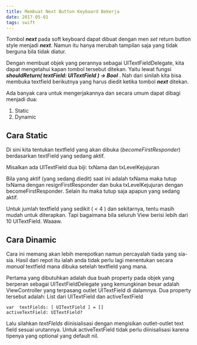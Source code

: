 ```yaml
---
title: Membuat Next Button Keyboard Bekerja
date: 2017-05-01
tags: swift
---
```


Tombol ___next___ pada soft keyboard dapat dibuat dengan men _set_ return button style menjadi ___next___. Namun itu hanya merubah tampilan saja yang tidak berguna bila tidak diatur.

Dengan membuat objek yang perannya sebagai UITextFieldDelegate, kita dapat mengetahui kapan tombol tersebut ditekan. Yaitu lewat fungsi ___shouldReturn( textField: UITextField ) -> Bool___ . Nah dari sinilah kita bisa membuka textfield berikutnya yang harus diedit ketika tombol ___next___ ditekan.

Ada banyak cara untuk mengerjakannya dan secara umum dapat dibagi menjadi dua:
1. Static
2. Dynamic

## Cara Static
Di sini kita tentukan textfield yang akan dibuka (_becomeFirstResponder_) berdasarkan textField yang sedang aktif.

Misalkan ada  UITextField dua biji: txNama dan txLevelKejujuran

Bila yang aktif (yang sedang diedit) saat ini adalah txNama maka tutup  txNama dengan  resignFirstResponder dan buka  txLevelKejujuran dengan becomeFirstResponder.
Selain itu maka tutup saja apapun yang sedang aktif.


Untuk jumlah textfield yang sedikit ( < 4 ) dan sekitarnya, tentu masih mudah untuk diterapkan. Tapi bagaimana bila seluruh View berisi lebih dari 10 UITextField. Waaaw.

## Cara Dinamic
Cara ini memang akan lebih merepotkan namun percayalah tiada yang sia-sia. Hasil dari repot itu ialah anda tidak perlu lagi menentukan secara _manual_ textfield mana dibuka setelah textfield yang mana.

Pertama yang dibutuhkan adalah dua buah property pada objek yang berperan sebagai UITextFieldDelegate yang kemungkinan besar adalah ViewController yang terpasang outlet UITextField di dalamnya.
Dua property tersebut adalah:
List dari UITextField dan activeTextField

```
var  textFields: [ UITextField ] = []
activeTextField: UITextField?
```

Lalu silahkan _textFIelds_ diinisialisasi dengan mengisikan outlet-outlet text field sesuai urutannya. Untuk activeTextField tidak perlu diinisalisasi karena tipenya yang optional yang default nil.

